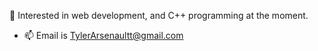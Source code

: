 🌱 Interested in web development, and C++ programming at the moment.

- 📫 Email is TylerArsenaultt@gmail.com

<!---
VirtualLime/VirtualLime is a ✨ special ✨ repository because its `README.md` (this file) appears on your GitHub profile.
You can click the Preview link to take a look at your changes.
--->
